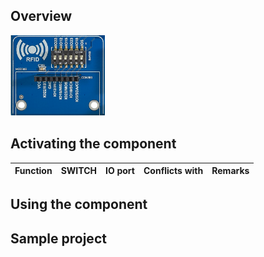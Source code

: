 ## Overview

<img src="/images/esp32/block_rfid.png"  width="30%">


## Activating the component

Function|SWITCH|IO port|Conflicts with|Remarks|
|------------------|----------|----------|----------|----------|

## Using the component


## Sample project

